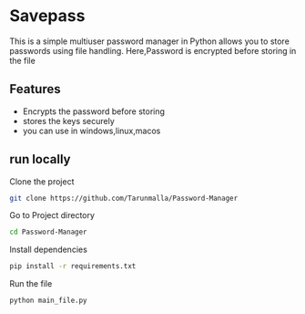 # Savepass

This is a simple multiuser password manager in Python allows you to store passwords using file handling.
Here,Password is encrypted before storing in the file

## Features

- Encrypts the password before storing
- stores the keys securely
- you can use in windows,linux,macos

## run locally

Clone the project

```bash
git clone https://github.com/Tarunmalla/Password-Manager
```

Go to Project directory

```bash
cd Password-Manager
```

Install dependencies

```bash
pip install -r requirements.txt
```

Run the file

```bash
python main_file.py
```
